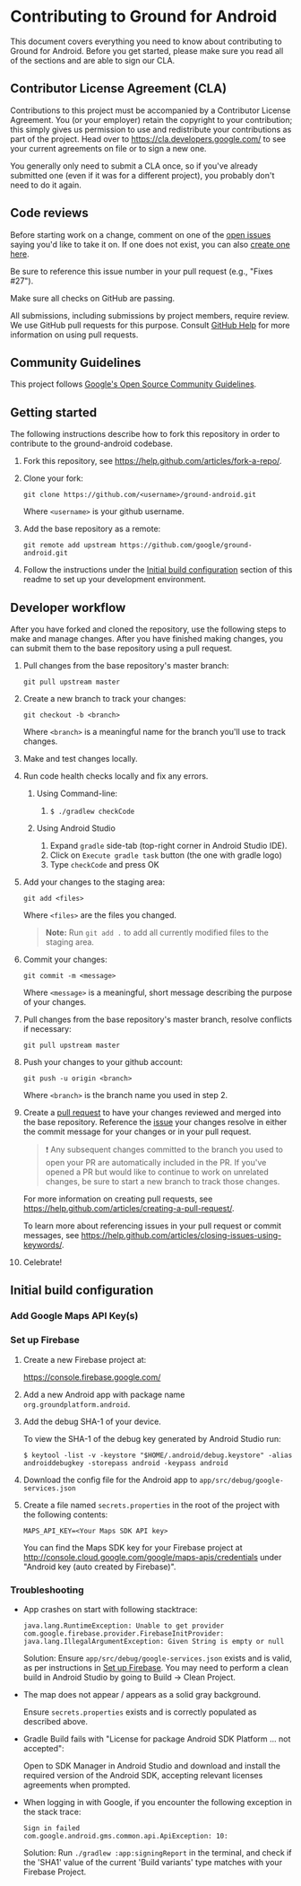 # Contributing to Ground for Android

This document covers everything you need to know about contributing to Ground
for Android. Before you get started, please make sure you read all of the
sections and are able to sign our CLA.

## Contributor License Agreement (CLA)

Contributions to this project must be accompanied by a Contributor License
Agreement. You (or your employer) retain the copyright to your contribution;
this simply gives us permission to use and redistribute your contributions as
part of the project. Head over to <https://cla.developers.google.com/> to see
your current agreements on file or to sign a new one.

You generally only need to submit a CLA once, so if you've already submitted one
(even if it was for a different project), you probably don't need to do it
again.

## Code reviews

Before starting work on a change, comment on one of
the [open issues](https://github.com/google/ground-android/issues?utf8=%E2%9C%93&q=is%3Aissue+is%3Aopen)
saying you'd like to take it on. If one does not exist, you can also
[create one here](https://github.com/google/ground-android/issues/new).

Be sure to reference this issue number in your pull request (e.g.,
"Fixes #27").

Make sure all checks on GitHub are passing.

All submissions, including submissions by project members, require review. We
use GitHub pull requests for this purpose. Consult
[GitHub Help](https://help.github.com/articles/about-pull-requests/) for more
information on using pull requests.

## Community Guidelines

This project follows
[Google's Open Source Community Guidelines](https://opensource.google.com/conduct/).

## Getting started

The following instructions describe how to fork this repository in order to
contribute to the ground-android codebase.

1. Fork this repository, see <https://help.github.com/articles/fork-a-repo/>.

2. Clone your fork:

   `git clone https://github.com/<username>/ground-android.git`

   Where `<username>` is your github username.

3. Add the base repository as a remote:

   `git remote add upstream https://github.com/google/ground-android.git`

4. Follow the instructions under the [Initial build
   configuration](#initial-build-configuration) section of this readme to set up
   your development environment.

## Developer workflow

After you have forked and cloned the repository, use the following steps to make
and manage changes. After you have finished making changes, you can submit them
to the base repository using a pull request.

1. Pull changes from the base repository's master branch:

   `git pull upstream master`

1. Create a new branch to track your changes:

   `git checkout -b <branch>`

   Where `<branch>` is a meaningful name for the branch you'll use to track
   changes.

1. Make and test changes locally.

1. Run code health checks locally and fix any errors.

    1. Using Command-line:
        1. `$ ./gradlew checkCode`

    1. Using Android Studio
        1. Expand `gradle` side-tab (top-right corner in Android Studio IDE).
        1. Click on `Execute gradle task` button (the one with gradle logo)
        1. Type `checkCode` and press OK

1. Add your changes to the staging area:

   `git add <files>`

   Where `<files>` are the files you changed.

   > **Note:** Run `git add .` to add all currently modified files to the
   > staging area.

1. Commit your changes:

   `git commit -m <message>`

   Where `<message>` is a meaningful, short message describing the purpose of
   your changes.

1. Pull changes from the base repository's master branch, resolve conflicts if
   necessary:

   `git pull upstream master`

1. Push your changes to your github account:

   `git push -u origin <branch>`

   Where `<branch>` is the branch name you used in step 2.

1. Create a [pull
   request](https://help.github.com/articles/about-pull-requests/) to have your
   changes reviewed and merged into the base repository. Reference the
   [issue](https://github.com/google/ground-android/issues) your changes resolve in
   either the commit message for your changes or in your pull request.

   > :exclamation: Any subsequent changes committed to the branch you used
   > to open your PR are automatically included in the PR. If you've opened a
   > PR but would like to continue to work on unrelated changes, be sure to
   > start a new branch to track those changes.

   For more information on creating pull requests, see
   <https://help.github.com/articles/creating-a-pull-request/>.

   To learn more about referencing issues in your pull request or commit
   messages, see
   <https://help.github.com/articles/closing-issues-using-keywords/>.

1. Celebrate!

## Initial build configuration

### Add Google Maps API Key(s)

### Set up Firebase

1. Create a new Firebase project at:

   https://console.firebase.google.com/

2. Add a new Android app with package name `org.groundplatform.android`.

3. Add the debug SHA-1 of your device.

   To view the SHA-1 of the debug key generated by Android Studio run:

    ``` 
    $ keytool -list -v -keystore "$HOME/.android/debug.keystore" -alias androiddebugkey -storepass android -keypass android
    ```

4. Download the config file for the Android app to `app/src/debug/google-services.json`

5. Create a file named `secrets.properties` in the root of the project with the following contents:

   ```
   MAPS_API_KEY=<Your Maps SDK API key>
   ```

   You can find the Maps SDK key for your Firebase project at 
   http://console.cloud.google.com/google/maps-apis/credentials under 
   "Android key (auto created by Firebase)". 

### Troubleshooting

* App crashes on start with following stacktrace:

   ```
   java.lang.RuntimeException: Unable to get provider com.google.firebase.provider.FirebaseInitProvider: java.lang.IllegalArgumentException: Given String is empty or null
   ```

  Solution: Ensure `app/src/debug/google-services.json` exists and is valid, as per instructions
  in [Set up Firebase](#set-up-firebase). You may need to perform a clean build in Android Studio by
  going to Build -> Clean Project.
* The map does not appear / appears as a solid gray background.

  Ensure `secrets.properties` exists and is correctly populated as described above.

* Gradle Build fails with "License for package Android SDK Platform ... not accepted":

  Open to SDK Manager in Android Studio and download and install the required version of the Android
  SDK, accepting relevant licenses agreements when prompted.

* When logging in with Google, if you encounter the following exception in the stack trace:

    ```
    Sign in failed  
    com.google.android.gms.common.api.ApiException: 10:
    ```

  Solution: Run `./gradlew :app:signingReport` in the terminal, and check if the 'SHA1' value of the
  current 'Build variants' type matches with your Firebase Project.